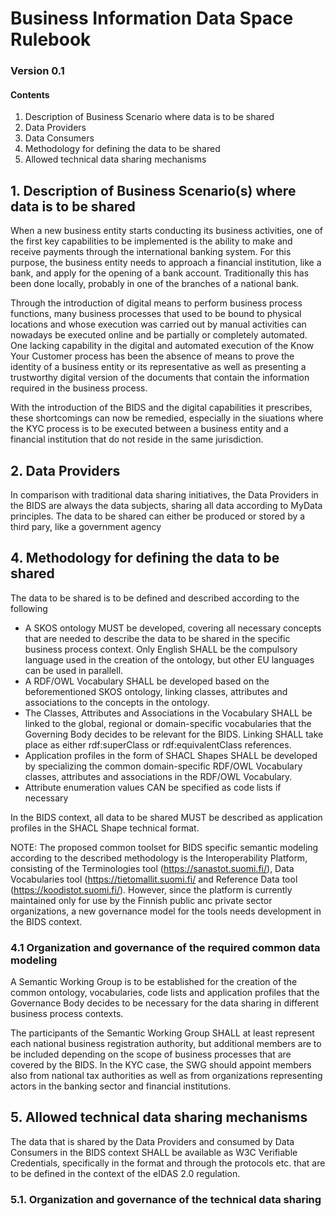 # Business Information Data Space Rulebook
### Version 0.1

#### Contents

1. Description of Business Scenario where data is to be shared
2. Data Providers
3. Data Consumers
4. Methodology for defining the data to be shared
5. Allowed technical data sharing mechanisms

## 1. Description of Business Scenario(s) where data is to be shared

When a new business entity starts conducting its business activities, one of the first key capabilities to be implemented is the ability to make and receive payments through the international banking system. For this purpose, the business entity needs to approach a financial institution, like a bank, and apply for the opening of a bank account. Traditionally this has been done locally, probably in one of the branches of a national bank. 

Through the introduction of digital means to perform business process functions, many business processes that used to be bound to physical locations and whose execution was carried out by manual activities can nowadays be executed online and be partially or completely automated. One lacking capability in the digital and automated execution of the Know Your Customer process has been the absence of means to prove the identity of a business entity or its representative as well as presenting a trustworthy digital version of the documents that contain the information required in the business process.

With the introduction of the BIDS and the digital capabilities it prescribes, these shortcomings can now be remedied, especially in the siuations where the KYC process is to be executed between a business entity and a financial institution that do not reside in the same jurisdiction.

## 2. Data Providers
In comparison with traditional data sharing initiatives, the Data Providers in the BIDS are always the data subjects, sharing all data according to MyData principles. The data to be shared can either be produced or stored by a third pary, like a government agency


## 4. Methodology for defining the data to be shared
The data to be shared is to be defined and described according to the following

- A SKOS ontology MUST be developed, covering all necessary concepts that are needed to describe the data to be shared in the specific business process context. Only English SHALL be the compulsory language used in the creation of the ontology, but other EU languages can be used in parallell.
- A RDF/OWL Vocabulary SHALL be developed based on the beforementioned SKOS ontology, linking classes, attributes and associations to the concepts in the ontology.
- The Classes, Attributes and Associations in the Vocabulary SHALL be linked to the global, regional or domain-specific vocabularies that the Governing Body decides to be relevant for the BIDS. Linking SHALL take place as either rdf:superClass or rdf:equivalentClass references.
- Application profiles in the form of SHACL Shapes SHALL be developed by specializing the common domain-specific RDF/OWL Vocabulary classes, attributes and associations in the RDF/OWL Vocabulary.
- Attribute enumeration values CAN be specified as code lists if necessary

In the BIDS context, all data to be shared MUST be described as application profiles in the SHACL Shape technical format.

NOTE: The proposed common toolset for BIDS specific semantic modeling according to the described methodology is the Interoperability Platform, consisting of the Terminologies tool (https://sanastot.suomi.fi/), Data Vocabularies tool (https://tietomallit.suomi.fi/ and Reference Data tool (https://koodistot.suomi.fi/). However, since the platform is currently maintained only for use by the Finnish public anc private sector organizations, a new governance model for the tools needs development in the BIDS context.

### 4.1 Organization and governance of the required common data modeling
A Semantic Working Group is to be established for the creation of the common ontology, vocabularies, code lists and application profiles that the Governance Body decides to be necessary for the data sharing in different business process contexts.

The participants of the Semantic Working Group SHALL at least represent each national business registration authority, but additional members are to be included depending on the scope of business processes that are covered by the BIDS. In the KYC case, the SWG should appoint members also from national tax authorities as well as from organizations representing actors in the banking sector and financial institutions.  

## 5. Allowed technical data sharing mechanisms
The data that is shared by the Data Providers and consumed by Data Consumers in the BIDS context SHALL be available as W3C Verifiable Credentials, specifically in the format and through the protocols etc. that are to be defined in the context of the eIDAS 2.0 regulation.

### 5.1. Organization and governance of the technical data sharing


